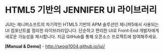 HTML5 기반의 JENNIFER UI 라이브러리
========

JUI는 제니퍼소프트의 차기작인 HTML5 기반의 APM 솔루션인 제니퍼5에서 사용되는 UI 컴포넌트를 정리한 라이브러리입니다. 단순하고 편리한 UI로 Front-End 개발자에게 새로운 가능성을 제시합니다. 지금 GitHub를 통해 오픈소스 프로젝트에 참여해주세요.

**[Manual & Demo]** - http://seogi1004.github.io/jui/

